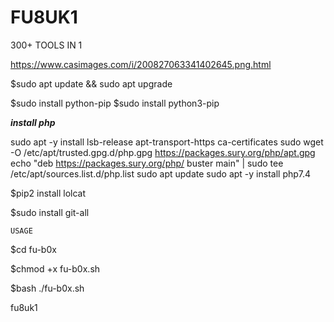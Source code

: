 # FU8UK1
300+ TOOLS IN 1

https://www.casimages.com/i/200827063341402645.png.html

$sudo apt update && sudo apt upgrade

$sudo install python-pip
$sudo install python3-pip

*****install php*****

sudo apt -y install lsb-release apt-transport-https ca-certificates 
sudo wget -O /etc/apt/trusted.gpg.d/php.gpg https://packages.sury.org/php/apt.gpg
echo "deb https://packages.sury.org/php/ buster main" | sudo tee /etc/apt/sources.list.d/php.list
sudo apt update
sudo apt -y install php7.4


$pip2 install lolcat

$sudo install git-all

```USAGE```

$cd fu-b0x

$chmod +x fu-b0x.sh

$bash ./fu-b0x.sh

fu8uk1
